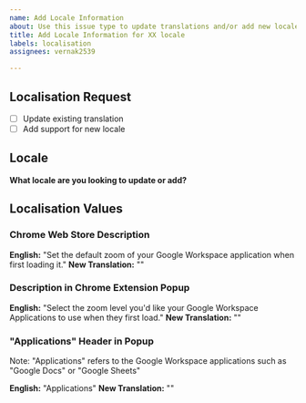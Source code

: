 ```yaml
---
name: Add Locale Information
about: Use this issue type to update translations and/or add new locale support
title: Add Locale Information for XX locale
labels: localisation
assignees: vernak2539

---
```


## Localisation Request

- [ ] Update existing translation
- [ ] Add support for new locale

## Locale

**What locale are you looking to update or add?**


## Localisation Values

### Chrome Web Store Description

**English:** "Set the default zoom of your Google Workspace application when first loading it."
**New Translation:** "<INSERT>"

### Description in Chrome Extension Popup

**English:** "Select the zoom level you'd like your Google Workspace Applications to use when they first load."
**New Translation:** "<INSERT>"

### "Applications" Header in Popup

Note: "Applications" refers to the Google Workspace applications such as "Google Docs" or "Google Sheets"

**English:** "Applications"
**New Translation:** "<INSERT>"
